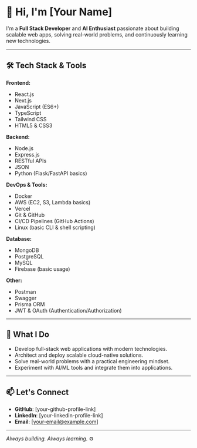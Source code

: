# 👋 Hi, I'm [Your Name]

I'm a **Full Stack Developer** and **AI Enthusiast** passionate about building scalable web apps, solving real-world problems, and continuously learning new technologies.

---

## 🛠️ Tech Stack & Tools

**Frontend:**
- React.js
- Next.js
- JavaScript (ES6+)
- TypeScript
- Tailwind CSS
- HTML5 & CSS3

**Backend:**
- Node.js
- Express.js
- RESTful APIs
- JSON
- Python (Flask/FastAPI basics)

**DevOps & Tools:**
- Docker
- AWS (EC2, S3, Lambda basics)
- Vercel
- Git & GitHub
- CI/CD Pipelines (GitHub Actions)
- Linux (basic CLI & shell scripting)

**Database:**
- MongoDB
- PostgreSQL
- MySQL
- Firebase (basic usage)

**Other:**
- Postman
- Swagger
- Prisma ORM
- JWT & OAuth (Authentication/Authorization)

---

## 🚀 What I Do

- Develop full-stack web applications with modern technologies.
- Architect and deploy scalable cloud-native solutions.
- Solve real-world problems with a practical engineering mindset.
- Experiment with AI/ML tools and integrate them into applications.

---

## 📫 Let's Connect

- **GitHub**: [your-github-profile-link]
- **LinkedIn**: [your-linkedin-profile-link]
- **Email**: [your-email@example.com]

---

_Always building. Always learning._ ⚙️
